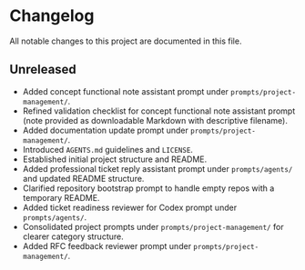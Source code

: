 # Changelog

All notable changes to this project are documented in this file.

## Unreleased
- Added concept functional note assistant prompt under `prompts/project-management/`.
- Refined validation checklist for concept functional note assistant prompt (note provided as downloadable Markdown with descriptive filename).
- Added documentation update prompt under `prompts/project-management/`.
- Introduced `AGENTS.md` guidelines and `LICENSE`.
- Established initial project structure and README.
- Added professional ticket reply assistant prompt under `prompts/agents/` and updated README structure.
- Clarified repository bootstrap prompt to handle empty repos with a temporary README.
- Added ticket readiness reviewer for Codex prompt under `prompts/agents/`.
- Consolidated project prompts under `prompts/project-management/` for clearer category structure.
- Added RFC feedback reviewer prompt under `prompts/project-management/`.
